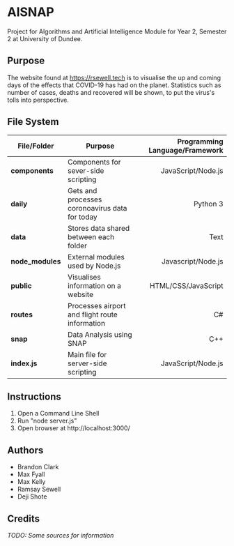 # AISNAP
Project for Algorithms and Artificial Intelligence Module for Year 2, Semester 2 at University of Dundee.

## Purpose
The website found at https://rsewell.tech is to visualise the up and coming days of the effects that COVID-19 has had on the planet. Statistics such as number of cases, deaths and recovered will be shown, to put the virus's tolls into perspective.

## File System
| File/Folder        | Purpose           | Programming Language/Framework  |
| ------------- | ------------- | -----:|
| **components** | Components for sever-side scripting | JavaScript/Node.js |
| **daily** | Gets and processes coronoavirus data for today | Python 3 |
| **data** | Stores data shared between each folder | Text |
| **node_modules** | External modules used by Node.js | Javascript/Node.js |
| **public** | Visualises information on a website | HTML/CSS/JavaScript |
| **routes** | Processes airport and flight route information | C# |
| **snap** | Data Analysis using SNAP | C++ |
| **index.js** | Main file for server-side scripting | JavaScript/Node.js |

## Instructions
1. Open a Command Line Shell
2. Run "node server.js"
3. Open browser at http://localhost:3000/

## Authors
* Brandon Clark
* Max Fyall
* Max Kelly
* Ramsay Sewell
* Deji Shote

## Credits
*TODO: Some sources for information*
